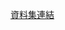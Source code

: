 <a href = "https://drive.google.com/drive/folders/16BfmCZKGePGpmeb2rMeAMVjivcqVY-lP?usp=sharing">資料集連結</a>
